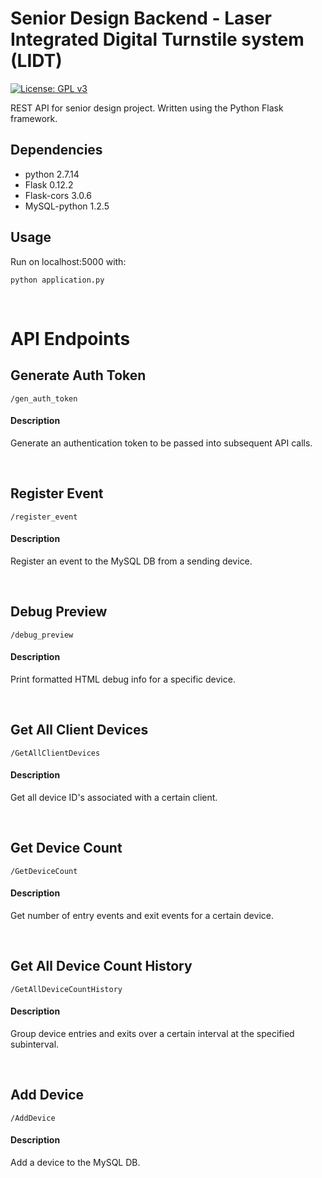 # Senior Design Backend - Laser Integrated Digital Turnstile system (LIDT)

[![License: GPL v3](https://img.shields.io/badge/License-GPLv3-blue.svg)](https://www.gnu.org/licenses/gpl-3.0)

REST API for senior design project. Written using the Python Flask framework.

## Dependencies

* python 2.7.14
* Flask 0.12.2
* Flask-cors 3.0.6
* MySQL-python 1.2.5

## Usage

Run on localhost:5000 with:
```
python application.py
```

<br />

# API Endpoints

## Generate Auth Token
    /gen_auth_token
#### Description
Generate an authentication token to be passed into subsequent API calls.

<br />

## Register Event
    /register_event
#### Description
Register an event to the MySQL DB from a sending device.

<br />

## Debug Preview
    /debug_preview
#### Description
Print formatted HTML debug info for a specific device.

<br />

## Get All Client Devices
    /GetAllClientDevices
#### Description
Get all device ID's associated with a certain client.

<br />

## Get Device Count
    /GetDeviceCount
#### Description
Get number of entry events and exit events for a certain device.

<br />

## Get All Device Count History
    /GetAllDeviceCountHistory
#### Description
Group device entries and exits over a certain interval at the specified subinterval.

<br />

## Add Device
    /AddDevice
#### Description
Add a device to the MySQL DB.

